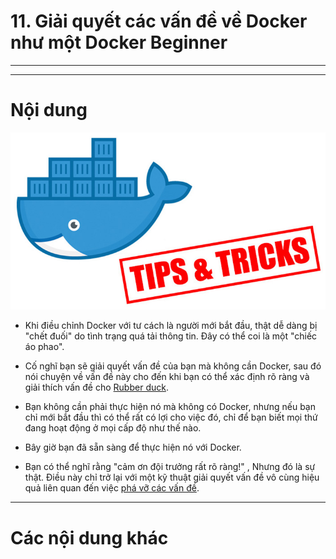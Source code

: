 # 11. Giải quyết các vấn đề về Docker như một Docker Beginner

____
____

# <a name="content">Nội dung</a>

![docker-tips-and-tricks.jpg](/images/docker-tips-and-tricks.jpg)

- Khi điều chỉnh Docker với tư cách là người mới bắt đầu, thật dễ dàng bị "chết đuối" do tình trạng quá tải thông tin. Đây có thể coi là một "chiếc áo phao".

- Cố nghĩ bạn sẽ giải quyết vấn đề của bạn mà không cần Docker, sau đó nói chuyện về vấn đề này cho đến khi bạn có thể xác định rõ ràng và giải thích vấn đề cho [Rubber duck](https://en.wikipedia.org/wiki/Rubber_duck_debugging).

- Bạn không cần phải thực hiện nó mà không có Docker, nhưng nếu bạn chỉ mới bắt đầu thì có thể rất có lợi cho việc đó, chỉ để bạn biết mọi thứ đang hoạt động ở mọi cấp độ như thế nào.

- Bây giờ bạn đã sẵn sàng để thực hiện nó với Docker.

- Bạn có thể nghĩ rằng "cảm ơn đội trưởng rất rõ ràng!" , Nhưng đó là sự thật. Điều này chỉ trở lại với một kỹ thuật giải quyết vấn đề vô cùng hiệu quả liên quan đến việc [phá vỡ các vấn đề](https://nickjanetakis.com/blog/breaking-down-problems-is-the-number-1-software-developer-skill).
____

# <a name="content-others">Các nội dung khác</a>
